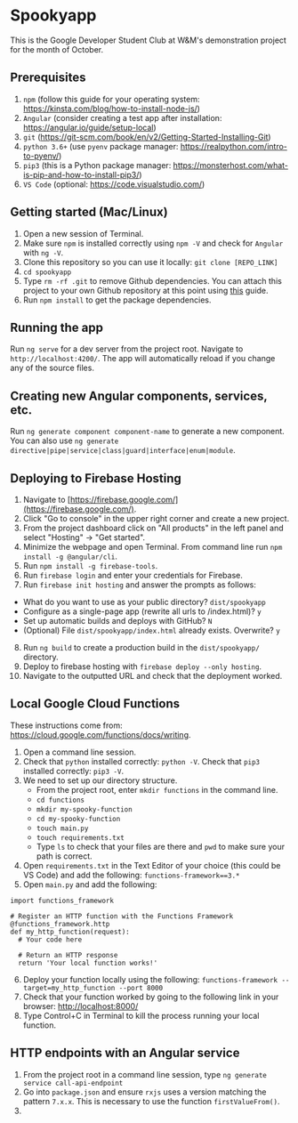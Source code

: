 # Spookyapp

This is the Google Developer Student Club at W&M's demonstration project for the month of October.

## Prerequisites
1. `npm` (follow this guide for your operating system: https://kinsta.com/blog/how-to-install-node-js/)
2. `Angular` (consider creating a test app after installation: https://angular.io/guide/setup-local)
3. `git` (https://git-scm.com/book/en/v2/Getting-Started-Installing-Git)
4. `python 3.6+` (use `pyenv` package manager: https://realpython.com/intro-to-pyenv/)
5. `pip3` (this is a Python package manager: https://monsterhost.com/what-is-pip-and-how-to-install-pip3/)   
5. `VS Code` (optional: https://code.visualstudio.com/)

## Getting started (Mac/Linux)
1. Open a new session of Terminal.
2. Make sure `npm` is installed correctly using `npm -V` and check for `Angular` with `ng -V`.
3. Clone this repository so you can use it locally: `git clone [REPO_LINK]`
4. `cd spookyapp`
5. Type `rm -rf .git` to remove Github dependencies. You can attach this project to your own Github repository at this point using [this](https://docs.github.com/en/get-started/importing-your-projects-to-github/importing-source-code-to-github/adding-locally-hosted-code-to-github) guide. 
6. Run `npm install` to get the package dependencies.

## Running the app

Run `ng serve` for a dev server from the project root. Navigate to `http://localhost:4200/`. The app will automatically reload if you change any of the source files.

## Creating new Angular components, services, etc.

Run `ng generate component component-name` to generate a new component. You can also use `ng generate directive|pipe|service|class|guard|interface|enum|module`.

## Deploying to Firebase Hosting

1. Navigate to [https://firebase.google.com/](https://firebase.google.com/). 
2. Click "Go to console" in the upper right corner and create a new project.
3. From the project dashboard click on "All products" in the left panel and select "Hosting" → "Get started".
4. Minimize the webpage and open Terminal. From command line run `npm install -g @angular/cli`.
5. Run `npm install -g firebase-tools`.
6. Run `firebase login` and enter your credentials for Firebase.
7. Run `firebase init hosting` and answer the prompts as follows:
- What do you want to use as your public directory? `dist/spookyapp`
- Configure as a single-page app (rewrite all urls to /index.html)? `y`
- Set up automatic builds and deploys with GitHub? `N`
- (Optional) File `dist/spookyapp/index.html` already exists. Overwrite? `y`
8. Run `ng build` to create a production build in the `dist/spookyapp/` directory.
9. Deploy to firebase hosting with `firebase deploy --only hosting`.
10. Navigate to the outputted URL and check that the deployment worked.

## Local Google Cloud Functions

These instructions come from: https://cloud.google.com/functions/docs/writing.

1. Open a command line session.
2. Check that `python` installed correctly: `python -V`. Check that `pip3` installed correctly: `pip3 -V`.
3. We need to set up our directory structure. 
   - From the project root, enter `mkdir functions` in the command line. 
   - `cd functions`
   - `mkdir my-spooky-function`
   - `cd my-spooky-function`
   - `touch main.py`
   - `touch requirements.txt`
   - Type `ls` to check that your files are there and `pwd` to make sure your path is correct.
4. Open `requirements.txt` in the Text Editor of your choice (this could be VS Code) and add the following:
  `functions-framework==3.*`
5. Open `main.py` and add the following:
```
import functions_framework

# Register an HTTP function with the Functions Framework
@functions_framework.http
def my_http_function(request):
  # Your code here
      
  # Return an HTTP response
  return 'Your local function works!'
```
6. Deploy your function locally using the following: `functions-framework --target=my_http_function --port 8000`
7. Check that your function worked by going to the following link in your browser: [http://localhost:8000/](http://localhost:8000/)
8. Type Control+C in Terminal to kill the process running your local function.

## HTTP endpoints with an Angular service
1. From the project root in a command line session, type `ng generate service call-api-endpoint`
2. Go into `package.json` and ensure `rxjs` uses a version matching the pattern `7.x.x`. This is necessary to use the function `firstValueFrom()`.
3. 

